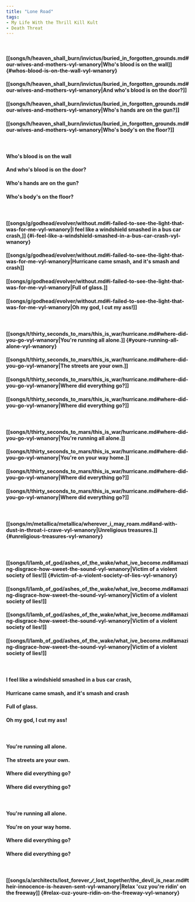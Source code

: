 ```yaml
---
title: "Lone Road"
tags:
- My Life With the Thrill Kill Kult
- Death Threat
---
```

&nbsp;
#### [[songs/h/heaven_shall_burn/invictus/buried_in_forgotten_grounds.md#our-wives-and-mothers-vyl-wnanory|Who's blood is on the wall]] {#whos-blood-is-on-the-wall-vyl-wnanory}
#### [[songs/h/heaven_shall_burn/invictus/buried_in_forgotten_grounds.md#our-wives-and-mothers-vyl-wnanory|And who's blood is on the door?]]
#### [[songs/h/heaven_shall_burn/invictus/buried_in_forgotten_grounds.md#our-wives-and-mothers-vyl-wnanory|Who's hands are on the gun?]]
#### [[songs/h/heaven_shall_burn/invictus/buried_in_forgotten_grounds.md#our-wives-and-mothers-vyl-wnanory|Who's body's on the floor?]]
&nbsp;
#### Who's blood is on the wall
#### And who's blood is on the door?
#### Who's hands are on the gun?
#### Who's body's on the floor?
&nbsp;
#### [[songs/g/godhead/evolver/without.md#i-failed-to-see-the-light-that-was-for-me-vyl-wnanory|I feel like a windshield smashed in a bus car crash,]] {#i-feel-like-a-windshield-smashed-in-a-bus-car-crash-vyl-wnanory}
#### [[songs/g/godhead/evolver/without.md#i-failed-to-see-the-light-that-was-for-me-vyl-wnanory|Hurricane came smash, and it's smash and crash]]
#### [[songs/g/godhead/evolver/without.md#i-failed-to-see-the-light-that-was-for-me-vyl-wnanory|Full of glass.]]
#### [[songs/g/godhead/evolver/without.md#i-failed-to-see-the-light-that-was-for-me-vyl-wnanory|Oh my god, I cut my ass!]]
&nbsp;
#### [[songs/t/thirty_seconds_to_mars/this_is_war/hurricane.md#where-did-you-go-vyl-wnanory|You're running all alone.]] {#youre-running-all-alone-vyl-wnanory}
#### [[songs/t/thirty_seconds_to_mars/this_is_war/hurricane.md#where-did-you-go-vyl-wnanory|The streets are your own.]]
#### [[songs/t/thirty_seconds_to_mars/this_is_war/hurricane.md#where-did-you-go-vyl-wnanory|Where did everything go?]]
#### [[songs/t/thirty_seconds_to_mars/this_is_war/hurricane.md#where-did-you-go-vyl-wnanory|Where did everything go?]]
&nbsp;
#### [[songs/t/thirty_seconds_to_mars/this_is_war/hurricane.md#where-did-you-go-vyl-wnanory|You're running all alone.]]
#### [[songs/t/thirty_seconds_to_mars/this_is_war/hurricane.md#where-did-you-go-vyl-wnanory|You're on your way home.]]
#### [[songs/t/thirty_seconds_to_mars/this_is_war/hurricane.md#where-did-you-go-vyl-wnanory|Where did everything go?]]
#### [[songs/t/thirty_seconds_to_mars/this_is_war/hurricane.md#where-did-you-go-vyl-wnanory|Where did everything go?]]
&nbsp;
#### [[songs/m/metallica/metallica/wherever_i_may_roam.md#and-with-dust-in-throat-i-crave-vyl-wnanory|Unreligious treasures.]] {#unreligious-treasures-vyl-wnanory}
&nbsp;
#### [[songs/l/lamb_of_god/ashes_of_the_wake/what_ive_become.md#amazing-disgrace-how-sweet-the-sound-vyl-wnanory|Victim of a violent society of lies!]] {#victim-of-a-violent-society-of-lies-vyl-wnanory}
#### [[songs/l/lamb_of_god/ashes_of_the_wake/what_ive_become.md#amazing-disgrace-how-sweet-the-sound-vyl-wnanory|Victim of a violent society of lies!]]
#### [[songs/l/lamb_of_god/ashes_of_the_wake/what_ive_become.md#amazing-disgrace-how-sweet-the-sound-vyl-wnanory|Victim of a violent society of lies!]]
#### [[songs/l/lamb_of_god/ashes_of_the_wake/what_ive_become.md#amazing-disgrace-how-sweet-the-sound-vyl-wnanory|Victim of a violent society of lies!]]
&nbsp;
#### I feel like a windshield smashed in a bus car crash,
#### Hurricane came smash, and it's smash and crash 
#### Full of glass.
#### Oh my god, I cut my ass!
&nbsp;
#### You're running all alone.
#### The streets are your own.
#### Where did everything go?
#### Where did everything go?
&nbsp;
#### You're running all alone.
#### You're on your way home.
#### Where did everything go?
#### Where did everything go?
&nbsp;
#### [[songs/a/architects/lost_forever_∕∕_lost_together/the_devil_is_near.md#their-innocence-is-heaven-sent-vyl-wnanory|Relax 'cuz you're ridin' on the freeway]] {#relax-cuz-youre-ridin-on-the-freeway-vyl-wnanory}
